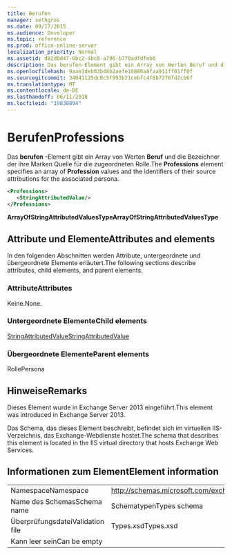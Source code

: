 ```yaml
---
title: Berufen
manager: sethgros
ms.date: 09/17/2015
ms.audience: Developer
ms.topic: reference
ms.prod: office-online-server
localization_priority: Normal
ms.assetid: d82d0d47-6bc2-4bc8-a796-b770adfdfeb6
description: Das berufen-Element gibt ein Array von Werten Beruf und die Bezeichner der ihre Marken Quelle für die zugeordneten Rolle.
ms.openlocfilehash: 9aae3deb03b48b2aefe10886a8faa911ff01ff0f
ms.sourcegitcommit: 34041125dc8c5f993b21cebfc4f8b72f0fd2cb6f
ms.translationtype: MT
ms.contentlocale: de-DE
ms.lasthandoff: 06/11/2018
ms.locfileid: "19830894"
---
```

# <a name="professions"></a><span data-ttu-id="78d92-103">Berufen</span><span class="sxs-lookup"><span data-stu-id="78d92-103">Professions</span></span>

<span data-ttu-id="78d92-104">Das **berufen** -Element gibt ein Array von Werten **Beruf** und die Bezeichner der ihre Marken Quelle für die zugeordneten Rolle.</span><span class="sxs-lookup"><span data-stu-id="78d92-104">The **Professions** element specifies an array of **Profession** values and the identifiers of their source attributions for the associated persona.</span></span> 
  
```XML
<Professions>
   <StringAttributedValue/>
</Professions>
```

 <span data-ttu-id="78d92-105">**ArrayOfStringAttributedValuesType**</span><span class="sxs-lookup"><span data-stu-id="78d92-105">**ArrayOfStringAttributedValuesType**</span></span>
## <a name="attributes-and-elements"></a><span data-ttu-id="78d92-106">Attribute und Elemente</span><span class="sxs-lookup"><span data-stu-id="78d92-106">Attributes and elements</span></span>

<span data-ttu-id="78d92-107">In den folgenden Abschnitten werden Attribute, untergeordnete und übergeordnete Elemente erläutert.</span><span class="sxs-lookup"><span data-stu-id="78d92-107">The following sections describe attributes, child elements, and parent elements.</span></span>
  
### <a name="attributes"></a><span data-ttu-id="78d92-108">Attribute</span><span class="sxs-lookup"><span data-stu-id="78d92-108">Attributes</span></span>

<span data-ttu-id="78d92-109">Keine.</span><span class="sxs-lookup"><span data-stu-id="78d92-109">None.</span></span>
  
### <a name="child-elements"></a><span data-ttu-id="78d92-110">Untergeordnete Elemente</span><span class="sxs-lookup"><span data-stu-id="78d92-110">Child elements</span></span>

[<span data-ttu-id="78d92-111">StringAttributedValue</span><span class="sxs-lookup"><span data-stu-id="78d92-111">StringAttributedValue</span></span>](stringattributedvalue.md)
  
### <a name="parent-elements"></a><span data-ttu-id="78d92-112">Übergeordnete Elemente</span><span class="sxs-lookup"><span data-stu-id="78d92-112">Parent elements</span></span>

<span data-ttu-id="78d92-113">Rolle</span><span class="sxs-lookup"><span data-stu-id="78d92-113">Persona</span></span>
  
## <a name="remarks"></a><span data-ttu-id="78d92-114">Hinweise</span><span class="sxs-lookup"><span data-stu-id="78d92-114">Remarks</span></span>

<span data-ttu-id="78d92-115">Dieses Element wurde in Exchange Server 2013 eingeführt.</span><span class="sxs-lookup"><span data-stu-id="78d92-115">This element was introduced in Exchange Server 2013.</span></span>
  
<span data-ttu-id="78d92-116">Das Schema, das dieses Element beschreibt, befindet sich im virtuellen IIS-Verzeichnis, das Exchange-Webdienste hostet.</span><span class="sxs-lookup"><span data-stu-id="78d92-116">The schema that describes this element is located in the IIS virtual directory that hosts Exchange Web Services.</span></span>
  
## <a name="element-information"></a><span data-ttu-id="78d92-117">Informationen zum Element</span><span class="sxs-lookup"><span data-stu-id="78d92-117">Element information</span></span>

|||
|:-----|:-----|
|<span data-ttu-id="78d92-118">Namespace</span><span class="sxs-lookup"><span data-stu-id="78d92-118">Namespace</span></span>  <br/> |http://schemas.microsoft.com/exchange/services/2006/types  <br/> |
|<span data-ttu-id="78d92-119">Name des Schemas</span><span class="sxs-lookup"><span data-stu-id="78d92-119">Schema name</span></span>  <br/> |<span data-ttu-id="78d92-120">Schematypen</span><span class="sxs-lookup"><span data-stu-id="78d92-120">Types schema</span></span>  <br/> |
|<span data-ttu-id="78d92-121">Überprüfungsdatei</span><span class="sxs-lookup"><span data-stu-id="78d92-121">Validation file</span></span>  <br/> |<span data-ttu-id="78d92-122">Types.xsd</span><span class="sxs-lookup"><span data-stu-id="78d92-122">Types.xsd</span></span>  <br/> |
|<span data-ttu-id="78d92-123">Kann leer sein</span><span class="sxs-lookup"><span data-stu-id="78d92-123">Can be empty</span></span>  <br/> ||
   

